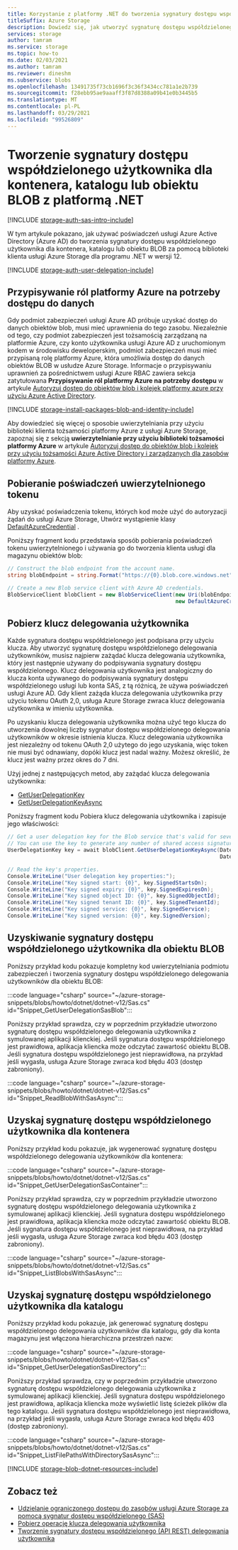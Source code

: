 ```yaml
---
title: Korzystanie z platformy .NET do tworzenia sygnatury dostępu współdzielonego użytkownika dla kontenera, katalogu lub obiektu BLOB
titleSuffix: Azure Storage
description: Dowiedz się, jak utworzyć sygnaturę dostępu współdzielonego delegowania użytkowników z poświadczeniami Azure Active Directory przy użyciu biblioteki klienckiej platformy .NET dla usługi Azure Storage.
services: storage
author: tamram
ms.service: storage
ms.topic: how-to
ms.date: 02/03/2021
ms.author: tamram
ms.reviewer: dineshm
ms.subservice: blobs
ms.openlocfilehash: 13491735f73cb1696f3c36f3434cc781a1e2b739
ms.sourcegitcommit: f28ebb95ae9aaaff3f87d8388a09b41e0b3445b5
ms.translationtype: MT
ms.contentlocale: pl-PL
ms.lasthandoff: 03/29/2021
ms.locfileid: "99526809"
---
```

# <a name="create-a-user-delegation-sas-for-a-container-directory-or-blob-with-net"></a>Tworzenie sygnatury dostępu współdzielonego użytkownika dla kontenera, katalogu lub obiektu BLOB z platformą .NET

[!INCLUDE [storage-auth-sas-intro-include](../../../includes/storage-auth-sas-intro-include.md)]

W tym artykule pokazano, jak używać poświadczeń usługi Azure Active Directory (Azure AD) do tworzenia sygnatury dostępu współdzielonego użytkownika dla kontenera, katalogu lub obiektu BLOB za pomocą biblioteki klienta usługi Azure Storage dla programu .NET w wersji 12.

[!INCLUDE [storage-auth-user-delegation-include](../../../includes/storage-auth-user-delegation-include.md)]

## <a name="assign-azure-roles-for-access-to-data"></a>Przypisywanie ról platformy Azure na potrzeby dostępu do danych

Gdy podmiot zabezpieczeń usługi Azure AD próbuje uzyskać dostęp do danych obiektów blob, musi mieć uprawnienia do tego zasobu. Niezależnie od tego, czy podmiot zabezpieczeń jest tożsamością zarządzaną na platformie Azure, czy konto użytkownika usługi Azure AD z uruchomionym kodem w środowisku deweloperskim, podmiot zabezpieczeń musi mieć przypisaną rolę platformy Azure, która umożliwia dostęp do danych obiektów BLOB w usłudze Azure Storage. Informacje o przypisywaniu uprawnień za pośrednictwem usługi Azure RBAC zawiera sekcja zatytułowana **Przypisywanie ról platformy Azure na potrzeby dostępu** w artykule [Autoryzuj dostęp do obiektów blob i kolejek platformy azure przy użyciu Azure Active Directory](../common/storage-auth-aad.md#assign-azure-roles-for-access-rights).

[!INCLUDE [storage-install-packages-blob-and-identity-include](../../../includes/storage-install-packages-blob-and-identity-include.md)]

Aby dowiedzieć się więcej o sposobie uwierzytelniania przy użyciu biblioteki klienta tożsamości platformy Azure z usługi Azure Storage, zapoznaj się z sekcją **uwierzytelnianie przy użyciu biblioteki tożsamości platformy Azure** w artykule [Autoryzuj dostęp do obiektów blob i kolejek przy użyciu tożsamości Azure Active Directory i zarządzanych dla zasobów platformy Azure](../common/storage-auth-aad-msi.md?toc=%2Fazure%2Fstorage%2Fblobs%2Ftoc.json#authenticate-with-the-azure-identity-library).

## <a name="get-an-authenticated-token-credential"></a>Pobieranie poświadczeń uwierzytelnionego tokenu

Aby uzyskać poświadczenia tokenu, których kod może użyć do autoryzacji żądań do usługi Azure Storage, Utwórz wystąpienie klasy [DefaultAzureCredential](/dotnet/api/azure.identity.defaultazurecredential) .

Poniższy fragment kodu przedstawia sposób pobierania poświadczeń tokenu uwierzytelnionego i używania go do tworzenia klienta usługi dla magazynu obiektów blob:

```csharp
// Construct the blob endpoint from the account name.
string blobEndpoint = string.Format("https://{0}.blob.core.windows.net", accountName);

// Create a new Blob service client with Azure AD credentials.
BlobServiceClient blobClient = new BlobServiceClient(new Uri(blobEndpoint),
                                                     new DefaultAzureCredential());
```

## <a name="get-the-user-delegation-key"></a>Pobierz klucz delegowania użytkownika

Każde sygnatura dostępu współdzielonego jest podpisana przy użyciu klucza. Aby utworzyć sygnaturę dostępu współdzielonego delegowania użytkowników, musisz najpierw zażądać klucza delegowania użytkownika, który jest następnie używany do podpisywania sygnatury dostępu współdzielonego. Klucz delegowania użytkownika jest analogiczny do klucza konta używanego do podpisywania sygnatury dostępu współdzielonego usługi lub konta SAS, z tą różnicą, że używa poświadczeń usługi Azure AD. Gdy klient zażąda klucza delegowania użytkownika przy użyciu tokenu OAuth 2,0, usługa Azure Storage zwraca klucz delegowania użytkownika w imieniu użytkownika.

Po uzyskaniu klucza delegowania użytkownika można użyć tego klucza do utworzenia dowolnej liczby sygnatur dostępu współdzielonego delegowania użytkowników w okresie istnienia klucza. Klucz delegowania użytkownika jest niezależny od tokenu OAuth 2,0 użytego do jego uzyskania, więc token nie musi być odnawiany, dopóki klucz jest nadal ważny. Możesz określić, że klucz jest ważny przez okres do 7 dni.

Użyj jednej z następujących metod, aby zażądać klucza delegowania użytkownika:

- [GetUserDelegationKey](/dotnet/api/microsoft.azure.storage.blob.cloudblobclient.getuserdelegationkey)
- [GetUserDelegationKeyAsync](/dotnet/api/microsoft.azure.storage.blob.cloudblobclient.getuserdelegationkeyasync)

Poniższy fragment kodu Pobiera klucz delegowania użytkownika i zapisuje jego właściwości:

```csharp
// Get a user delegation key for the Blob service that's valid for seven days.
// You can use the key to generate any number of shared access signatures over the lifetime of the key.
UserDelegationKey key = await blobClient.GetUserDelegationKeyAsync(DateTimeOffset.UtcNow,
                                                                   DateTimeOffset.UtcNow.AddDays(7));

// Read the key's properties.
Console.WriteLine("User delegation key properties:");
Console.WriteLine("Key signed start: {0}", key.SignedStartsOn);
Console.WriteLine("Key signed expiry: {0}", key.SignedExpiresOn);
Console.WriteLine("Key signed object ID: {0}", key.SignedObjectId);
Console.WriteLine("Key signed tenant ID: {0}", key.SignedTenantId);
Console.WriteLine("Key signed service: {0}", key.SignedService);
Console.WriteLine("Key signed version: {0}", key.SignedVersion);
```

## <a name="get-a-user-delegation-sas-for-a-blob"></a>Uzyskiwanie sygnatury dostępu współdzielonego użytkownika dla obiektu BLOB

Poniższy przykład kodu pokazuje kompletny kod uwierzytelniania podmiotu zabezpieczeń i tworzenia sygnatury dostępu współdzielonego delegowania użytkowników dla obiektu BLOB:

:::code language="csharp" source="~/azure-storage-snippets/blobs/howto/dotnet/dotnet-v12/Sas.cs" id="Snippet_GetUserDelegationSasBlob":::

Poniższy przykład sprawdza, czy w poprzednim przykładzie utworzono sygnaturę dostępu współdzielonego delegowania użytkownika z symulowanej aplikacji klienckiej. Jeśli sygnatura dostępu współdzielonego jest prawidłowa, aplikacja kliencka może odczytać zawartość obiektu BLOB. Jeśli sygnatura dostępu współdzielonego jest nieprawidłowa, na przykład jeśli wygasła, usługa Azure Storage zwraca kod błędu 403 (dostęp zabroniony).

:::code language="csharp" source="~/azure-storage-snippets/blobs/howto/dotnet/dotnet-v12/Sas.cs" id="Snippet_ReadBlobWithSasAsync":::

## <a name="get-a-user-delegation-sas-for-a-container"></a>Uzyskaj sygnaturę dostępu współdzielonego użytkownika dla kontenera

Poniższy przykład kodu pokazuje, jak wygenerować sygnaturę dostępu współdzielonego delegowania użytkowników dla kontenera:

:::code language="csharp" source="~/azure-storage-snippets/blobs/howto/dotnet/dotnet-v12/Sas.cs" id="Snippet_GetUserDelegationSasContainer":::

Poniższy przykład sprawdza, czy w poprzednim przykładzie utworzono sygnaturę dostępu współdzielonego delegowania użytkownika z symulowanej aplikacji klienckiej. Jeśli sygnatura dostępu współdzielonego jest prawidłowa, aplikacja kliencka może odczytać zawartość obiektu BLOB. Jeśli sygnatura dostępu współdzielonego jest nieprawidłowa, na przykład jeśli wygasła, usługa Azure Storage zwraca kod błędu 403 (dostęp zabroniony).

:::code language="csharp" source="~/azure-storage-snippets/blobs/howto/dotnet/dotnet-v12/Sas.cs" id="Snippet_ListBlobsWithSasAsync":::

## <a name="get-a-user-delegation-sas-for-a-directory"></a>Uzyskaj sygnaturę dostępu współdzielonego użytkownika dla katalogu

Poniższy przykład kodu pokazuje, jak generować sygnaturę dostępu współdzielonego delegowania użytkowników dla katalogu, gdy dla konta magazynu jest włączona hierarchiczna przestrzeń nazw:

:::code language="csharp" source="~/azure-storage-snippets/blobs/howto/dotnet/dotnet-v12/Sas.cs" id="Snippet_GetUserDelegationSasDirectory":::

Poniższy przykład sprawdza, czy w poprzednim przykładzie utworzono sygnaturę dostępu współdzielonego delegowania użytkownika z symulowanej aplikacji klienckiej. Jeśli sygnatura dostępu współdzielonego jest prawidłowa, aplikacja kliencka może wyświetlić listę ścieżek plików dla tego katalogu. Jeśli sygnatura dostępu współdzielonego jest nieprawidłowa, na przykład jeśli wygasła, usługa Azure Storage zwraca kod błędu 403 (dostęp zabroniony).

:::code language="csharp" source="~/azure-storage-snippets/blobs/howto/dotnet/dotnet-v12/Sas.cs" id="Snippet_ListFilePathsWithDirectorySasAsync":::

[!INCLUDE [storage-blob-dotnet-resources-include](../../../includes/storage-blob-dotnet-resources-include.md)]

## <a name="see-also"></a>Zobacz też

- [Udzielanie ograniczonego dostępu do zasobów usługi Azure Storage za pomocą sygnatur dostępu współdzielonego (SAS)](../common/storage-sas-overview.md)
- [Pobierz operację klucza delegowania użytkownika](/rest/api/storageservices/get-user-delegation-key)
- [Tworzenie sygnatury dostępu współdzielonego (API REST) delegowania użytkownika](/rest/api/storageservices/create-user-delegation-sas)
